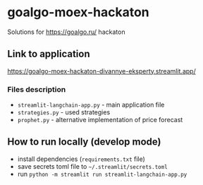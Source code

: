 # goalgo-moex-hackaton
Solutions for https://goalgo.ru/ hackaton

## Link to application
https://goalgo-moex-hackaton-divannye-eksperty.streamlit.app/

### Files description
- `streamlit-langchain-app.py` - main application file
- `strategies.py` - used strategies
- `prophet.py` - alternative implementation of price forecast

## How to run locally (develop mode)
- install dependencies (`requirements.txt` file)
- save secrets toml file to `~/.streamlit/secrets.toml`
- run `python -m streamlit run streamlit-langchain-app.py`
